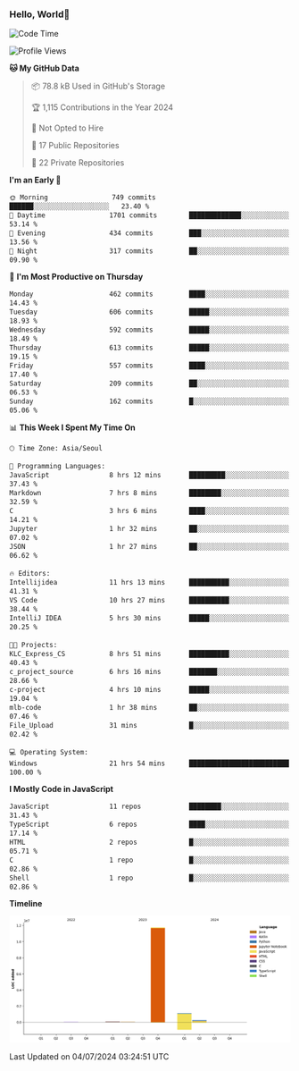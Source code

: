 
### Hello, World🐤

<!--START_SECTION:waka-->
![Code Time](http://img.shields.io/badge/Code%20Time-467%20hrs%2052%20mins-blue)

![Profile Views](http://img.shields.io/badge/Profile%20Views-18-blue)

**🐱 My GitHub Data** 

> 📦 78.8 kB Used in GitHub's Storage 
 > 
> 🏆 1,115 Contributions in the Year 2024
 > 
> 🚫 Not Opted to Hire
 > 
> 📜 17 Public Repositories 
 > 
> 🔑 22 Private Repositories 
 > 
**I'm an Early 🐤** 

```text
🌞 Morning                749 commits         ██████░░░░░░░░░░░░░░░░░░░   23.40 % 
🌆 Daytime                1701 commits        █████████████░░░░░░░░░░░░   53.14 % 
🌃 Evening                434 commits         ███░░░░░░░░░░░░░░░░░░░░░░   13.56 % 
🌙 Night                  317 commits         ██░░░░░░░░░░░░░░░░░░░░░░░   09.90 % 
```
📅 **I'm Most Productive on Thursday** 

```text
Monday                   462 commits         ████░░░░░░░░░░░░░░░░░░░░░   14.43 % 
Tuesday                  606 commits         █████░░░░░░░░░░░░░░░░░░░░   18.93 % 
Wednesday                592 commits         █████░░░░░░░░░░░░░░░░░░░░   18.49 % 
Thursday                 613 commits         █████░░░░░░░░░░░░░░░░░░░░   19.15 % 
Friday                   557 commits         ████░░░░░░░░░░░░░░░░░░░░░   17.40 % 
Saturday                 209 commits         ██░░░░░░░░░░░░░░░░░░░░░░░   06.53 % 
Sunday                   162 commits         █░░░░░░░░░░░░░░░░░░░░░░░░   05.06 % 
```


📊 **This Week I Spent My Time On** 

```text
🕑︎ Time Zone: Asia/Seoul

💬 Programming Languages: 
JavaScript               8 hrs 12 mins       █████████░░░░░░░░░░░░░░░░   37.43 % 
Markdown                 7 hrs 8 mins        ████████░░░░░░░░░░░░░░░░░   32.59 % 
C                        3 hrs 6 mins        ████░░░░░░░░░░░░░░░░░░░░░   14.21 % 
Jupyter                  1 hr 32 mins        ██░░░░░░░░░░░░░░░░░░░░░░░   07.02 % 
JSON                     1 hr 27 mins        ██░░░░░░░░░░░░░░░░░░░░░░░   06.62 % 

🔥 Editors: 
Intellijidea             11 hrs 13 mins      ██████████░░░░░░░░░░░░░░░   41.31 % 
VS Code                  10 hrs 27 mins      ██████████░░░░░░░░░░░░░░░   38.44 % 
IntelliJ IDEA            5 hrs 30 mins       █████░░░░░░░░░░░░░░░░░░░░   20.25 % 

🐱‍💻 Projects: 
KLC_Express_CS           8 hrs 51 mins       ██████████░░░░░░░░░░░░░░░   40.43 % 
c_project_source         6 hrs 16 mins       ███████░░░░░░░░░░░░░░░░░░   28.66 % 
c-project                4 hrs 10 mins       █████░░░░░░░░░░░░░░░░░░░░   19.04 % 
mlb-code                 1 hr 38 mins        ██░░░░░░░░░░░░░░░░░░░░░░░   07.46 % 
File_Upload              31 mins             █░░░░░░░░░░░░░░░░░░░░░░░░   02.42 % 

💻 Operating System: 
Windows                  21 hrs 54 mins      █████████████████████████   100.00 % 
```

**I Mostly Code in JavaScript** 

```text
JavaScript               11 repos            ████████░░░░░░░░░░░░░░░░░   31.43 % 
TypeScript               6 repos             ████░░░░░░░░░░░░░░░░░░░░░   17.14 % 
HTML                     2 repos             █░░░░░░░░░░░░░░░░░░░░░░░░   05.71 % 
C                        1 repo              █░░░░░░░░░░░░░░░░░░░░░░░░   02.86 % 
Shell                    1 repo              █░░░░░░░░░░░░░░░░░░░░░░░░   02.86 % 
```



**Timeline**

![Lines of Code chart](https://raw.githubusercontent.com/jilpoom/jilpoom/main/assets/bar_graph.png)


 Last Updated on 04/07/2024 03:24:51 UTC
<!--END_SECTION:waka-->
